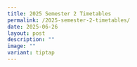```yaml
---
title: 2025 Semester 2 Timetables
permalink: /2025-semester-2-timetables/
date: 2025-06-26
layout: post
description: ""
image: ""
variant: tiptap
---
```

